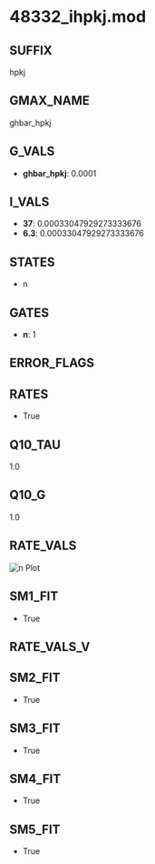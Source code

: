 # 48332_ihpkj.mod

## SUFFIX

hpkj

## GMAX_NAME

ghbar_hpkj

## G_VALS

- **ghbar_hpkj**: 0.0001

## I_VALS

- **37**: 0.00033047929273333676
- **6.3**: 0.00033047929273333676

## STATES

- n

## GATES

- **n**: 1

## ERROR_FLAGS


## RATES

- True

## Q10_TAU

1.0

## Q10_G

1.0

## RATE_VALS

![n Plot](/Users/pbozelos/Dropbox/icg-Chai-Panos/supermodels/output_markdown_files/IH/48332_ihpkj.mod/images/n.png)

## SM1_FIT

- True

## RATE_VALS_V

## SM2_FIT

- True

## SM3_FIT

- True

## SM4_FIT

- True

## SM5_FIT

- True

